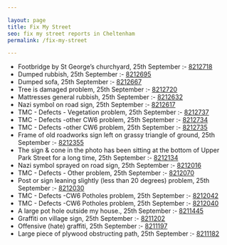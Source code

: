 ```yaml
---

layout: page
title: Fix My Street
seo: fix my street reports in Cheltenham
permalink: /fix-my-street

---
```


<!-- fix_marker starts -->

- Footbridge by St George’s churchyard, 25th September :- [8212718](https://www.fixmystreet.com/report/8212718)
- Dumped rubbish, 25th September :- [8212695](https://www.fixmystreet.com/report/8212695)
- Dumped sofa, 25th September :- [8212667](https://www.fixmystreet.com/report/8212667)
- Tree is damaged problem, 25th September :- [8212720](https://www.fixmystreet.com/report/8212720)
- Mattresses general rubbish, 25th September :- [8212632](https://www.fixmystreet.com/report/8212632)
- Nazi symbol on road sign, 25th September :- [8212617](https://www.fixmystreet.com/report/8212617)
- TMC - Defects - Vegetation problem, 25th September :- [8212737](https://www.fixmystreet.com/report/8212737)
- TMC - Defects -other CW6 problem, 25th September :- [8212734](https://www.fixmystreet.com/report/8212734)
- TMC - Defects -other CW6 problem, 25th September :- [8212735](https://www.fixmystreet.com/report/8212735)
- Frame of old roadworks sign left on grassy triangle of ground, 25th September :- [8212355](https://www.fixmystreet.com/report/8212355)
- The sign & cone in the photo has been sitting at the bottom of Upper Park Street for a long time, 25th September :- [8212134](https://www.fixmystreet.com/report/8212134)
- Nazi symbol sprayed on road sign, 25th September :- [8212016](https://www.fixmystreet.com/report/8212016)
- TMC - Defects - Other problem, 25th September :- [8212070](https://www.fixmystreet.com/report/8212070)
- Post or sign leaning slightly (less than 20 degrees) problem, 25th September :- [8212030](https://www.fixmystreet.com/report/8212030)
- TMC - Defects -CW6 Potholes  problem, 25th September :- [8212042](https://www.fixmystreet.com/report/8212042)
- TMC - Defects -CW6 Potholes  problem, 25th September :- [8212040](https://www.fixmystreet.com/report/8212040)
- A large pot hole outside my house., 25th September :- [8211445](https://www.fixmystreet.com/report/8211445)
- Graffiti on village sign, 25th September :- [8211202](https://www.fixmystreet.com/report/8211202)
- Offensive (hate) graffiti, 25th September :- [8211197](https://www.fixmystreet.com/report/8211197)
- Large piece of plywood obstructing path, 25th September :- [8211182](https://www.fixmystreet.com/report/8211182)

<!-- fix_marker ends -->